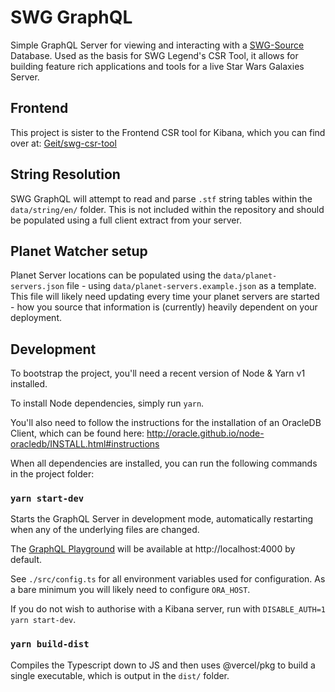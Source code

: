 # SWG GraphQL
Simple GraphQL Server for viewing and interacting with a [SWG-Source](https://github.com/SWG-Source/swg-main) Database. Used as the basis for SWG Legend's CSR Tool, it allows for building feature rich applications and tools for a live Star Wars Galaxies Server.

## Frontend
This project is sister to the Frontend CSR tool for Kibana, which you can find over at: [Geit/swg-csr-tool](https://github.com/Geit/swg-csr-tool)

## String Resolution
SWG GraphQL will attempt to read and parse `.stf` string tables within the `data/string/en/` folder. This is not included within the repository and should be populated using a full client extract from your server.

## Planet Watcher setup
Planet Server locations can be populated using the `data/planet-servers.json` file - using `data/planet-servers.example.json` as a template. This file will likely need updating every time your planet servers are started - how you source that information is (currently) heavily dependent on your deployment.

## Development
To bootstrap the project, you'll need a recent version of Node & Yarn v1 installed.

To install Node dependencies, simply run `yarn`.

You'll also need to follow the instructions for the installation of an OracleDB Client, which can be found here: http://oracle.github.io/node-oracledb/INSTALL.html#instructions


When all dependencies are installed, you can run the following commands in the project folder:

### `yarn start-dev`
Starts the GraphQL Server in development mode, automatically restarting when any of the underlying files are changed.

The [GraphQL Playground](https://github.com/graphql/graphql-playground) will be available at http://localhost:4000 by default.

See `./src/config.ts` for all environment variables used for configuration. As a bare minimum you will likely need to configure `ORA_HOST`.

If you do not wish to authorise with a Kibana server, run with  `DISABLE_AUTH=1 yarn start-dev`.

### `yarn build-dist`
Compiles the Typescript down to JS and then uses @vercel/pkg to build a single executable, which is output in the `dist/` folder.
